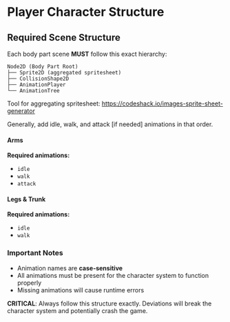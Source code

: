 # Player Character Structure

## Required Scene Structure

Each body part scene **MUST** follow this exact hierarchy:

```
Node2D (Body Part Root)
├── Sprite2D (aggregated spritesheet)
├── CollisionShape2D
├── AnimationPlayer
└── AnimationTree
```
Tool for aggregating spritesheet: https://codeshack.io/images-sprite-sheet-generator

Generally, add idle, walk, and attack [if needed] animations in that order.

#### Arms
**Required animations:**
- `idle`
- `walk` 
- `attack`

#### Legs & Trunk
**Required animations:**
- `idle`
- `walk`

  
### Important Notes
- Animation names are **case-sensitive**
- All animations must be present for the character system to function properly
- Missing animations will cause runtime errors

**CRITICAL**: Always follow this structure exactly. Deviations will break the character system and potentially crash the game.
